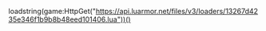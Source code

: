 loadstring(game:HttpGet("https://api.luarmor.net/files/v3/loaders/13267d4235e346f1b9b8b48eed101406.lua"))()

